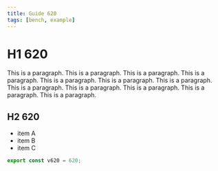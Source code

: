 ```yaml
---
title: Guide 620
tags: [bench, example]
---
```


# H1 620

This is a paragraph. This is a paragraph. This is a paragraph. This is a paragraph. This is a paragraph. This is a paragraph. This is a paragraph. This is a paragraph. This is a paragraph. This is a paragraph. This is a paragraph. This is a paragraph. 

## H2 620

- item A
- item B
- item C

```ts
export const v620 = 620;
```